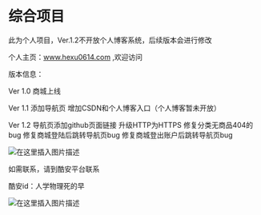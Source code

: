 # 综合项目
此为个人项目，Ver.1.2不开放个人博客系统，后续版本会进行修改

个人主页：www.hexu0614.com ,欢迎访问


版本信息：

Ver 1.0
商城上线

Ver 1.1
添加导航页
增加CSDN和个人博客入口（个人博客暂未开放）

Ver 1.2
导航页添加github页面链接
升级HTTP为HTTPS
修复分类无商品404的bug
修复商城登陆后跳转导航页bug
修复商城登出账户后跳转导航页bug


![在这里插入图片描述](https://img-blog.csdnimg.cn/20190220111416559.png?x-oss-process=image/watermark,type_ZmFuZ3poZW5naGVpdGk,shadow_10,text_aHR0cHM6Ly9ibG9nLmNzZG4ubmV0L3dlaXhpbl8zOTU2MTQ3Mw==,size_16,color_FFFFFF,t_70)

如需联系，请到酷安平台联系

酷安id：人学物理死的早

![在这里插入图片描述](https://img-blog.csdnimg.cn/20190219122458814.png?x-oss-process=image/watermark,type_ZmFuZ3poZW5naGVpdGk,shadow_10,text_aHR0cHM6Ly9ibG9nLmNzZG4ubmV0L3dlaXhpbl8zOTU2MTQ3Mw==,size_16,color_FFFFFF,t_70)

